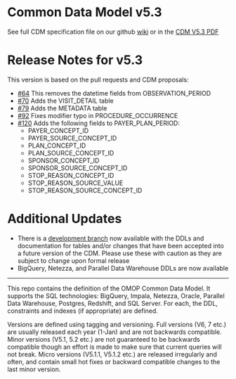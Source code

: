Common Data Model v5.3
=================

See full CDM specification file on our github [wiki](https://github.com/OHDSI/CommonDataModel/wiki) or in the [CDM V5.3 PDF](https://github.com/OHDSI/CommonDataModel/blob/master/OMOP_CDM_v5_3.pdf)


Release Notes for v5.3
=============
This version is based on the pull requests and CDM proposals:
* [#64](https://github.com/OHDSI/CommonDataModel/pull/64) This removes the datetime fields from OBSERVATION_PERIOD
* [#70](https://github.com/OHDSI/CommonDataModel/issues/70) Adds the VISIT_DETAIL table
* [#79](https://github.com/OHDSI/CommonDataModel/issues/79) Adds the METADATA table
* [#92](https://github.com/OHDSI/CommonDataModel/issues/92) Fixes modifier typo in PROCEDURE_OCCURRENCE
* [#120](https://github.com/OHDSI/CommonDataModel/issues/120) Adds the following fields to PAYER_PLAN_PERIOD:
	* PAYER_CONCEPT_ID
	* PAYER_SOURCE_CONCEPT_ID
	* PLAN_CONCEPT_ID
	* PLAN_SOURCE_CONCEPT_ID
	* SPONSOR_CONCEPT_ID
	* SPONSOR_SOURCE_CONCEPT_ID
	* STOP_REASON_CONCEPT_ID
	* STOP_REASON_SOURCE_VALUE
	* STOP_REASON_SOURCE_CONCEPT_ID

Additional Updates
==================

* There is a [development branch](https://github.com/OHDSI/CommonDataModel/tree/Dev) now available with the DDLs and documentation for tables and/or changes that have been accepted into a future version of the CDM. Please use these with caution as they are subject to change upon formal release
* BigQuery, Netezza, and Parallel Data Warehouse DDLs are now available


---------
  

This repo contains the definition of the OMOP Common Data Model. It supports the SQL technologies: BigQuery, Impala, Netezza, Oracle, Parallel Data Warehouse, Postgres, Redshift, and SQL Server. For each, the DDL, constraints and indexes (if appropriate) are defined. 


Versions are defined using tagging and versioning. Full versions (V6, 7 etc.) are usually released each year (1-Jan) and are not backwards compatible. Minor versions (V5.1, 5.2 etc.) are not guaranteed to be backwards compatible though an effort is made to make sure that current queries will not break. Micro versions (V5.1.1, V5.1.2 etc.) are released irregularly and often, and contain small hot fixes or backward compatible changes to the last minor version.
